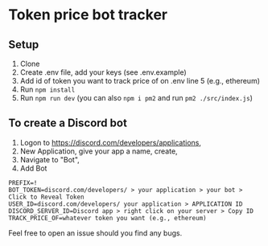 # Token price bot tracker

## Setup

1. Clone
2. Create .env file, add your keys (see .env.example)
3. Add id of token you want to track price of on .env line 5 (e.g., ethereum)
4. Run `npm install`
5. Run `npm run dev` (you can also `npm i pm2` and run `pm2 ./src/index.js`)

## To create a Discord bot

1. Logon to <https://discord.com/developers/applications>,
2. New Application, give your app a name, create,
3. Navigate to "Bot",
4. Add Bot

```.env
PREFIX=!
BOT_TOKEN=discord.com/developers/ > your application > your bot > Click to Reveal Token
USER_ID=discord.com/developers/ your application > APPLICATION ID
DISCORD_SERVER_ID=Discord app > right click on your server > Copy ID
TRACK_PRICE_OF=whatever token you want (e.g., ethereum)
```

Feel free to open an issue should you find any bugs.
